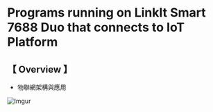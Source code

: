 # Programs running on LinkIt Smart 7688 Duo that connects to IoT Platform
     
## 【 Overview 】
                 
* 物聯網架構與應用
 
![Imgur](http://i.imgur.com/XbPXX59.png)
